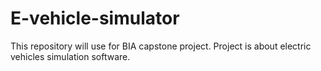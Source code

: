 # E-vehicle-simulator
This repository will use for BIA capstone project. Project is about electric vehicles simulation software.
